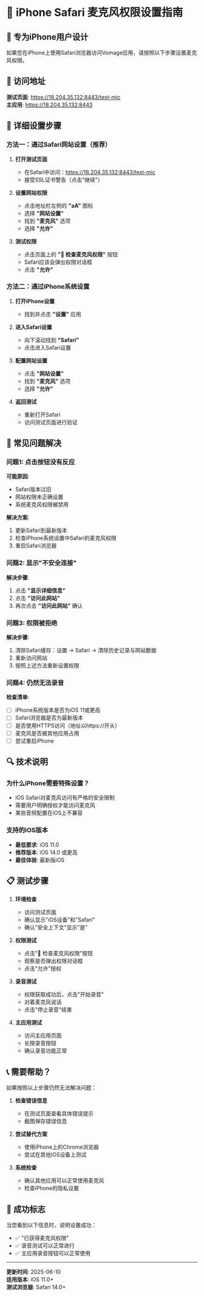 # 📱 iPhone Safari 麦克风权限设置指南

## 🎯 专为iPhone用户设计

如果您在iPhone上使用Safari浏览器访问Vomage应用，请按照以下步骤设置麦克风权限。

## 📍 访问地址

**测试页面**: https://18.204.35.132:8443/test-mic  
**主应用**: https://18.204.35.132:8443

## 🔧 详细设置步骤

### 方法一：通过Safari网站设置（推荐）

1. **打开测试页面**
   - 在Safari中访问：https://18.204.35.132:8443/test-mic
   - 接受SSL证书警告（点击"继续"）

2. **设置网站权限**
   - 点击地址栏左侧的 **"aA"** 图标
   - 选择 **"网站设置"**
   - 找到 **"麦克风"** 选项
   - 选择 **"允许"**

3. **测试权限**
   - 点击页面上的 **"🎤 检查麦克风权限"** 按钮
   - Safari应该会弹出权限对话框
   - 点击 **"允许"**

### 方法二：通过iPhone系统设置

1. **打开iPhone设置**
   - 找到并点击 **"设置"** 应用

2. **进入Safari设置**
   - 向下滚动找到 **"Safari"**
   - 点击进入Safari设置

3. **配置网站设置**
   - 点击 **"网站设置"**
   - 找到 **"麦克风"** 选项
   - 选择 **"允许"**

4. **返回测试**
   - 重新打开Safari
   - 访问测试页面进行验证

## 🚨 常见问题解决

### 问题1: 点击按钮没有反应
**可能原因**:
- Safari版本过旧
- 网站权限未正确设置
- 系统麦克风权限被禁用

**解决方案**:
1. 更新Safari到最新版本
2. 检查iPhone系统设置中Safari的麦克风权限
3. 重启Safari浏览器

### 问题2: 显示"不安全连接"
**解决步骤**:
1. 点击 **"显示详细信息"**
2. 点击 **"访问此网站"**
3. 再次点击 **"访问此网站"** 确认

### 问题3: 权限被拒绝
**解决步骤**:
1. 清除Safari缓存：设置 → Safari → 清除历史记录与网站数据
2. 重新访问网站
3. 按照上述方法重新设置权限

### 问题4: 仍然无法录音
**检查清单**:
- [ ] iPhone系统版本是否为iOS 11或更高
- [ ] Safari浏览器是否为最新版本
- [ ] 是否使用HTTPS访问（地址以https://开头）
- [ ] 麦克风是否被其他应用占用
- [ ] 尝试重启iPhone

## 🔍 技术说明

### 为什么iPhone需要特殊设置？
- iOS Safari对麦克风访问有严格的安全限制
- 需要用户明确授权才能访问麦克风
- 某些音频配置在iOS上不兼容

### 支持的iOS版本
- **最低要求**: iOS 11.0
- **推荐版本**: iOS 14.0 或更高
- **最佳体验**: 最新版iOS

## 📋 测试步骤

1. **环境检查**
   - 访问测试页面
   - 确认显示"iOS设备"和"Safari"
   - 确认"安全上下文"显示"是"

2. **权限测试**
   - 点击"🎤 检查麦克风权限"按钮
   - 观察是否弹出权限对话框
   - 点击"允许"授权

3. **录音测试**
   - 权限获取成功后，点击"开始录音"
   - 对着麦克风说话
   - 点击"停止录音"结束

4. **主应用测试**
   - 访问主应用页面
   - 长按录音按钮
   - 确认录音功能正常

## 📞 需要帮助？

如果按照以上步骤仍然无法解决问题：

1. **检查错误信息**
   - 在测试页面查看具体错误提示
   - 截图保存错误信息

2. **尝试替代方案**
   - 使用iPhone上的Chrome浏览器
   - 尝试在其他iOS设备上测试

3. **系统检查**
   - 确认其他应用可以正常使用麦克风
   - 检查iPhone的隐私设置

## 🎉 成功标志

当您看到以下信息时，说明设置成功：
- ✅ "已获得麦克风权限"
- ✅ 录音测试可以正常进行
- ✅ 主应用录音按钮可以正常使用

---

**更新时间**: 2025-06-10  
**适用版本**: iOS 11.0+  
**测试浏览器**: Safari 14.0+
